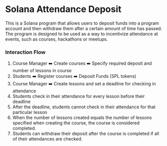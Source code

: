 # Solana Attendance Deposit

This is a Solana program that allows users to deposit funds into a program account and then withdraw them after a certain amount of time has passed. The program is designed to be used as a way to incentivize attendance at events, such as courses, hackathons or meetups.

### Interaction Flow
1. Course Manager ➡️ Create courses ➡️ Specify required deposit and number of lessons in course 
2. Students ➡️ Register courses ➡️ Deposit Funds (SPL tokens)
3. Course Manager ➡️ Create lessons and set a deadline for checking in attendance
4. Students check in their attendance for every lesson before their deadline
5. After the deadline, students cannot check in their attendance for that particular lesson
6. When the number of lessons created equals the number of lessons specified when creating the course, the course is considered completed.
7. Students can withdraw their deposit after the course is completed if all of their attendances are checked.
